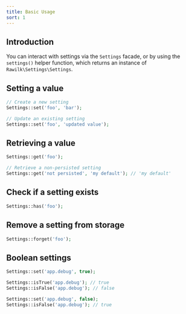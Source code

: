 ```yaml
---
title: Basic Usage
sort: 1
---
```


## Introduction

You can interact with settings via the `Settings` facade, or by using the `settings()` helper function, which returns an instance of `Rawilk\Settings\Settings`.

## Setting a value

```php
// Create a new setting
Settings::set('foo', 'bar');

// Update an existing setting
Settings::set('foo', 'updated value');
```

## Retrieving a value
```php
Settings::get('foo');

// Retrieve a non-persisted setting
Settings::get('not persisted', 'my default'); // 'my default'
```

## Check if a setting exists
```php
Settings::has('foo');
```

## Remove a setting from storage
```php
Settings::forget('foo');
```

## Boolean settings
```php
Settings::set('app.debug', true);

Settings::isTrue('app.debug'); // true
Settings::isFalse('app.debug'); // false

Settings::set('app.debug', false);
Settings::isFalse('app.debug'); // true
```
